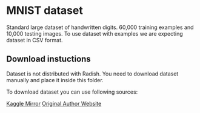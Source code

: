 # MNIST dataset

Standard large dataset of handwritten digits. 60,000 training examples and 10,000 testing images. To use dataset with examples we are expecting dataset in CSV format.

## Download instuctions

Dataset is not distributed with Radish. You need to download dataset manually and place it inside this folder.

To download dataset you can use following sources:

[Kaggle Mirror](https://www.kaggle.com/datasets/oddrationale/mnist-in-csv)
[Original Author Website](https://pjreddie.com/projects/mnist-in-csv/)
